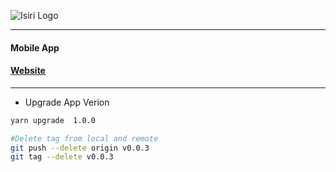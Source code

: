 ![Isiri Logo][logo]

---

#### Mobile App

#### [Website](https://www.isirienterprises.com/)

---

-   Upgrade App Verion

```bash
yarn upgrade  1.0.0

```

<!-- Assests -->

```bash
#Delete tag from local and remote
git push --delete origin v0.0.3
git tag --delete v0.0.3

```

[logo]: https://www.isirienterprises.com/img/Isiri.png

